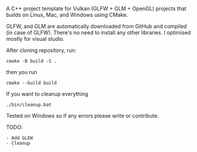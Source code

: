 A C++ project template for Vulkan (GLFW + GLM + OpenGL) projects that builds on Linux, Mac, and Windows using CMake.

GLFW, and GLM are automatically downloaded from GitHub and compiled (in case of GLFW). There's no need to install any other libraries.
I optimised mostly for visual studio.

After cloning repository, run:

```
cmake -B build -S .
```

then you run

```
cmake --build build
```

If you want to cleanup everything

```
./bin/cleanup.bat
```

Tested on Windows so if any errors please write or contribute.


TODO:

	- Add GLEW
	- Cleanup
